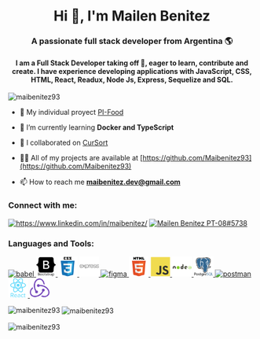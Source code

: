 <h1 align="center">Hi 👋, I'm Mailen Benitez</h1>
<h3 align="center">A passionate full stack developer from Argentina 🌎</h3>
<h4 align="center">I am a Full Stack Developer taking off 🚀, eager to learn, contribute and create. I have experience developing applications with JavaScript, CSS, HTML, React, Readux, Node Js, Express, Sequelize and SQL.</h4>

<p align="left"> <img src="https://komarev.com/ghpvc/?username=maibenitez93&label=Profile%20views&color=0e75b6&style=flat" alt="maibenitez93" /> </p>

- 🔭 My individual proyect [PI-Food](https://github.com/Maibenitez93/PI-Food)

- 🌱 I’m currently learning **Docker and TypeScript**

- 👯 I collaborated on [CurSort](https://github.com/Maibenitez93/CurSort)

- 👨‍💻 All of my projects are available at [https://github.com/Maibenitez93](https://github.com/Maibenitez93)

- 📫 How to reach me **maibenitez.dev@gmail.com**

<h3 align="left">Connect with me:</h3>
<p align="left">
<a href="https://linkedin.com/in/https://www.linkedin.com/in/maibenitez/" target="blank"><img align="center" src="https://raw.githubusercontent.com/rahuldkjain/github-profile-readme-generator/master/src/images/icons/Social/linked-in-alt.svg" alt="https://www.linkedin.com/in/maibenitez/" height="30" width="40" /></a>
<a href="https://discord.gg/Mailen Benitez PT-08#5738" target="blank"><img align="center" src="https://raw.githubusercontent.com/rahuldkjain/github-profile-readme-generator/master/src/images/icons/Social/discord.svg" alt="Mailen Benitez PT-08#5738" height="30" width="40" /></a>
</p>

<h3 align="left">Languages and Tools:</h3>
<p align="left"> <a href="https://babeljs.io/" target="_blank" rel="noreferrer"> <img src="https://www.vectorlogo.zone/logos/babeljs/babeljs-icon.svg" alt="babel" width="40" height="40"/> </a> <a href="https://getbootstrap.com" target="_blank" rel="noreferrer"> <img src="https://raw.githubusercontent.com/devicons/devicon/master/icons/bootstrap/bootstrap-plain-wordmark.svg" alt="bootstrap" width="40" height="40"/> </a> <a href="https://www.w3schools.com/css/" target="_blank" rel="noreferrer"> <img src="https://raw.githubusercontent.com/devicons/devicon/master/icons/css3/css3-original-wordmark.svg" alt="css3" width="40" height="40"/> </a> <a href="https://expressjs.com" target="_blank" rel="noreferrer"> <img src="https://raw.githubusercontent.com/devicons/devicon/master/icons/express/express-original-wordmark.svg" alt="express" width="40" height="40"/> </a> <a href="https://www.figma.com/" target="_blank" rel="noreferrer"> <img src="https://www.vectorlogo.zone/logos/figma/figma-icon.svg" alt="figma" width="40" height="40"/> </a> <a href="https://www.w3.org/html/" target="_blank" rel="noreferrer"> <img src="https://raw.githubusercontent.com/devicons/devicon/master/icons/html5/html5-original-wordmark.svg" alt="html5" width="40" height="40"/> </a> <a href="https://developer.mozilla.org/en-US/docs/Web/JavaScript" target="_blank" rel="noreferrer"> <img src="https://raw.githubusercontent.com/devicons/devicon/master/icons/javascript/javascript-original.svg" alt="javascript" width="40" height="40"/> </a> <a href="https://nodejs.org" target="_blank" rel="noreferrer"> <img src="https://raw.githubusercontent.com/devicons/devicon/master/icons/nodejs/nodejs-original-wordmark.svg" alt="nodejs" width="40" height="40"/> </a> <a href="https://www.postgresql.org" target="_blank" rel="noreferrer"> <img src="https://raw.githubusercontent.com/devicons/devicon/master/icons/postgresql/postgresql-original-wordmark.svg" alt="postgresql" width="40" height="40"/> </a> <a href="https://postman.com" target="_blank" rel="noreferrer"> <img src="https://www.vectorlogo.zone/logos/getpostman/getpostman-icon.svg" alt="postman" width="40" height="40"/> </a> <a href="https://reactjs.org/" target="_blank" rel="noreferrer"> <img src="https://raw.githubusercontent.com/devicons/devicon/master/icons/react/react-original-wordmark.svg" alt="react" width="40" height="40"/> </a> <a href="https://redux.js.org" target="_blank" rel="noreferrer"> <img src="https://raw.githubusercontent.com/devicons/devicon/master/icons/redux/redux-original.svg" alt="redux" width="40" height="40"/> </a> </p>

<p><img align="left" src="https://github-readme-stats.vercel.app/api/top-langs?username=maibenitez93&show_icons=true&locale=en&layout=compact" alt="maibenitez93" /></p>

<p>&nbsp;<img align="center" src="https://github-readme-stats.vercel.app/api?username=maibenitez93&show_icons=true&locale=en" alt="maibenitez93" /></p>

<p><img align="center" src="https://github-readme-streak-stats.herokuapp.com/?user=maibenitez93&" alt="maibenitez93" /></p>

